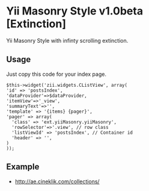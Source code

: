 Yii Masonry Style v1.0beta [Extinction]
==========

Yii Masonry Style with infinty scrolling extinction.


Usage
------

Just copy this code for your index page.

    $this->widget('zii.widgets.CListView', array(
    'id' => 'postsIndex',
    'dataProvider'=>$dataProvider,
    'itemView'=>'_view',
    'summaryText'=>'',
    'template' => '{items} {pager}',
    'pager' => array(
      'class' => 'ext.yiiMasonry.yiiMasonry', 
      'rowSelector'=>'.view', // row class
      'listViewId' => 'postsIndex', // Container id
      'header' => '',
    )
    ));
    
Example
----
- http://ae.cineklik.com/collections/

